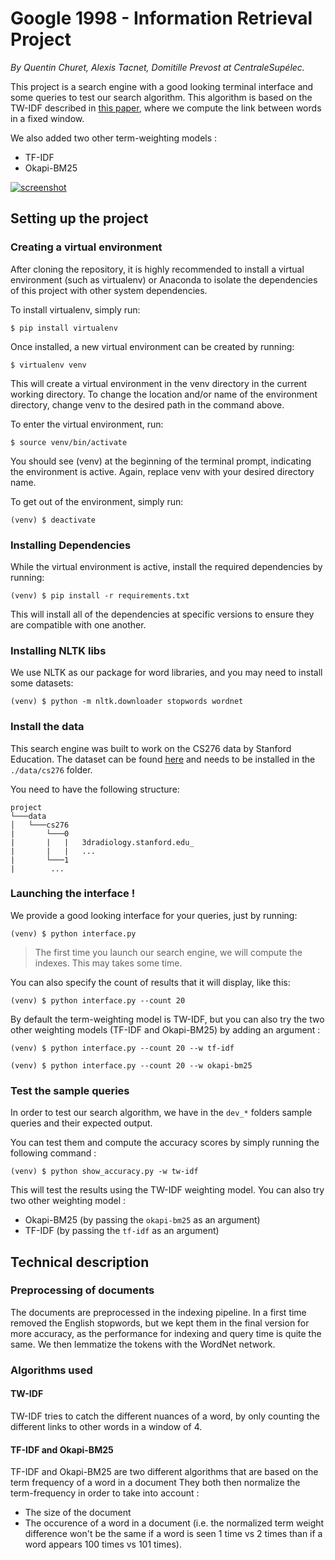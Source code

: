 # Google 1998 - Information Retrieval Project

*By Quentin Churet, Alexis Tacnet, Domitille Prevost at CentraleSupélec.*

This project is a search engine with a good looking terminal interface and some queries to test our search algorithm. This algorithm is based on the TW-IDF described in [this paper](https://frncsrss.github.io/papers/rousseau-cikm2013.pdf), where we compute the link between words in a fixed window.

We also added two other term-weighting models :

- TF-IDF
- Okapi-BM25

[![screenshot](https://raw.githubusercontent.com/qchuchu/google-1998/master/assets/screenshot.png)](https://raw.githubusercontent.com/qchuchu/google-1998/master/assets/screenshot.png)

## Setting up the project

### Creating a virtual environment

After cloning the repository, it is highly recommended to install a virtual environment (such as virtualenv) or Anaconda to isolate the dependencies of this project with other system dependencies.

To install virtualenv, simply run:

```
$ pip install virtualenv
```

Once installed, a new virtual environment can be created by running:

```
$ virtualenv venv
```

This will create a virtual environment in the venv directory in the current working directory. To change the location and/or name of the environment directory, change venv to the desired path in the command above.

To enter the virtual environment, run:

```
$ source venv/bin/activate
```

You should see (venv) at the beginning of the terminal prompt, indicating the environment is active. Again, replace venv with your desired directory name.

To get out of the environment, simply run:

```
(venv) $ deactivate
```

### Installing Dependencies

While the virtual environment is active, install the required dependencies by running:

```
(venv) $ pip install -r requirements.txt
```

This will install all of the dependencies at specific versions to ensure they are compatible with one another.

### Installing NLTK libs

We use NLTK as our package for word libraries, and you may need to install some datasets:

```
(venv) $ python -m nltk.downloader stopwords wordnet
```

### Install the data

This search engine was built to work on the CS276 data by Stanford Education. The dataset can be found [here](http://web.stanford.edu/class/cs276/pa/pa1-data.zip) and needs to be installed in the `./data/cs276` folder.

You need to have the following structure:

```
project
└───data
│   └───cs276
|       └───0
|       |   |   3dradiology.stanford.edu_
|       |   |   ...
|       └───1
|        ...
```


### Launching the interface !

We provide a good looking interface for your queries, just by running:

```
(venv) $ python interface.py
```

> The first time you launch our search engine, we will compute the indexes. This may takes some time.

You can also specify the count of results that it will display, like this:

```
(venv) $ python interface.py --count 20
```

By default the term-weighting model is TW-IDF, but you can also try the two other weighting models
(TF-IDF and Okapi-BM25) by adding an argument :

```
(venv) $ python interface.py --count 20 --w tf-idf
```

```
(venv) $ python interface.py --count 20 --w okapi-bm25
```

### Test the sample queries

In order to test our search algorithm, we have in the `dev_*` folders sample queries and their expected output.

You can test them and compute the accuracy scores by simply running the following command :
```
(venv) $ python show_accuracy.py -w tw-idf
```

This will test the results using the TW-IDF weighting model. You can also try two other weighting model :

- Okapi-BM25 (by passing the `okapi-bm25` as an argument)
- TF-IDF (by passing the `tf-idf` as an argument)

## Technical description

### Preprocessing of documents

The documents are preprocessed in the indexing pipeline. In a first time removed the English stopwords, but we kept them in the final version for more accuracy, as the performance for indexing and query time is quite the same.
We then lemmatize the tokens with the WordNet network.

### Algorithms used

#### TW-IDF

TW-IDF tries to catch the different nuances of a word, by only counting the different links to other words in a window of 4.

#### TF-IDF and Okapi-BM25

TF-IDF and Okapi-BM25 are two different algorithms that are based on the term frequency of a word in a document
They both then normalize the term-frequency in order to take into account :

- The size of the document
- The occurence of a word in a document (i.e. the normalized term weight difference won't be the same if a word is seen
1 time vs 2 times than if a word appears 100 times vs 101 times).
